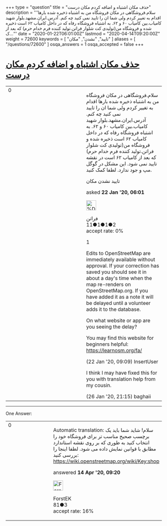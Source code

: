 +++
type = "question"
title = "حذف مکان اشتباه و اضافه کردم مکان درست"
description = '''سلام.فروشگاهی در مکان فروشگاه من به اشتباه ذخیره شده بارها اقدام به تغییر کردم ولی شما ان را تایید نمی کنید چه کنم. آدرس.ایران.مشهد.بلوار شهید کامیاب.بین کامیاب ۶۰ و ۶۲. به اشتباه فروشگاه رفاه که در داخل کامیاب ۶۲ است ذخیره شده و فروشگاه من(تولیدی کت شلوار فراتن.تولید کننده فرم خدام حرم) که بعد از ک...'''
date = "2020-01-22T06:01:00Z"
lastmod = "2020-04-14T09:20:00Z"
weight = 72600
keywords = [ "تایید", "نشدن", "مکان" ]
aliases = [ "/questions/72600" ]
osqa_answers = 1
osqa_accepted = false
+++

<div class="headNormal">

# [حذف مکان اشتباه و اضافه کردم مکان درست](/questions/72600/)

</div>

<div id="main-body">

<div id="askform">

<table id="question-table" style="width:100%;">
<colgroup>
<col style="width: 50%" />
<col style="width: 50%" />
</colgroup>
<tbody>
<tr>
<td style="width: 30px; vertical-align: top"><div class="vote-buttons">
<span id="post-72600-upvote" class="ajax-command post-vote up" rel="nofollow" title="I like this post (click again to cancel)"> </span>
<div id="post-72600-score" class="post-score" title="current number of votes">
0
</div>
<span id="post-72600-downvote" class="ajax-command post-vote down" rel="nofollow" title="I dont like this post (click again to cancel)"> </span> <span id="favorite-mark" class="ajax-command favorite-mark" rel="nofollow" title="mark/unmark this question as favorite (click again to cancel)"> </span>
<div id="favorite-count" class="favorite-count">
&#10;</div>
</div></td>
<td><div id="item-right">
<div class="question-body">
<p>سلام.فروشگاهی در مکان فروشگاه من به اشتباه ذخیره شده بارها اقدام به تغییر کردم ولی شما ان را تایید نمی کنید چه کنم. آدرس.ایران.مشهد.بلوار شهید کامیاب.بین کامیاب ۶۰ و ۶۲. به اشتباه فروشگاه رفاه که در داخل کامیاب ۶۲ است ذخیره شده و فروشگاه من(تولیدی کت شلوار فراتن.تولید کننده فرم خدام حرم) که بعد از کامیاب ۶۲ است در نقشه تایید نمی شود. این مشکل در گوگل مپ و جود ندارد. لطفا کمک کنید.</p>
</div>
<div id="question-tags" class="tags-container tags">
<span class="post-tag tag-link-تایید" rel="tag" title="see questions tagged &#39;تایید&#39;">تایید</span> <span class="post-tag tag-link-نشدن" rel="tag" title="see questions tagged &#39;نشدن&#39;">نشدن</span> <span class="post-tag tag-link-مکان" rel="tag" title="see questions tagged &#39;مکان&#39;">مکان</span>
</div>
<div id="question-controls" class="post-controls">
&#10;</div>
<div class="post-update-info-container">
<div class="post-update-info post-update-info-user">
<p>asked <strong>22 Jan '20, 06:01</strong></p>
<img src="https://secure.gravatar.com/avatar/2170b680e89cd46dc7c9f2b9e7050691?s=32&amp;d=identicon&amp;r=g" class="gravatar" width="32" height="32" alt="%D9%81%D8%B1%D8%A7%D8%AA%D9%86&#39;s gravatar image" />
<p><span>فراتن</span><br />
<span class="score" title="11 reputation points">11</span><span title="1 badges"><span class="badge1">●</span><span class="badgecount">1</span></span><span title="1 badges"><span class="silver">●</span><span class="badgecount">1</span></span><span title="2 badges"><span class="bronze">●</span><span class="badgecount">2</span></span><br />
<span class="accept_rate" title="Rate of the user&#39;s accepted answers">accept rate:</span> <span title="فراتن has no accepted answers">0%</span></p>
</div>
</div>
<div id="comments-container-72600" class="comments-container">
<span id="72603"></span>
<div id="comment-72603" class="comment">
<div id="post-72603-score" class="comment-score">
1
</div>
<div class="comment-text">
<p>Edits to OpenStreetMap are immediately available without approval. If your correction has saved you should see it in about a day's time when the map re-renders on OpenStreetMap.org. If you have added it as a note it will be delayed until a volunteer adds it to the database.</p>
<p>On what website or app are you seeing the delay?</p>
<p>You may find this website for beginners helpful: <a href="https://learnosm.org/fa/">https://learnosm.org/fa/</a></p>
</div>
<div id="comment-72603-info" class="comment-info">
<span class="comment-age">(22 Jan '20, 09:09)</span> <span class="comment-user userinfo">InsertUser</span>
</div>
</div>
<span id="72698"></span>
<div id="comment-72698" class="comment">
<div id="post-72698-score" class="comment-score">
&#10;</div>
<div class="comment-text">
<p>I think I may have fixed this for you with translation help from my cousin.</p>
</div>
<div id="comment-72698-info" class="comment-info">
<span class="comment-age">(26 Jan '20, 21:15)</span> <span class="comment-user userinfo">baghaii</span>
</div>
</div>
</div>
<div id="comment-tools-72600" class="comment-tools">
&#10;</div>
<div class="clear">
&#10;</div>
<div id="comment-72600-form-container" class="comment-form-container">
&#10;</div>
<div class="clear">
&#10;</div>
</div></td>
</tr>
</tbody>
</table>

------------------------------------------------------------------------

<div class="tabBar">

<span id="sort-top"></span>

<div class="headQuestions">

One Answer:

</div>

</div>

<span id="74161"></span>

<div id="answer-container-74161" class="answer">

<table style="width:100%;">
<colgroup>
<col style="width: 50%" />
<col style="width: 50%" />
</colgroup>
<tbody>
<tr>
<td style="width: 30px; vertical-align: top"><div class="vote-buttons">
<span id="post-74161-upvote" class="ajax-command post-vote up" rel="nofollow" title="I like this post (click again to cancel)"> </span>
<div id="post-74161-score" class="post-score" title="current number of votes">
0
</div>
<span id="post-74161-downvote" class="ajax-command post-vote down" rel="nofollow" title="I dont like this post (click again to cancel)"> </span>
</div></td>
<td><div class="item-right">
<div class="answer-body">
<p>Automatic translation: سلام! شاید شما باید یک برچسب صحیح مناسب تر برای فروشگاه خود را انتخاب کنید به طوری که بر روی نقشه استاندارد مطابق با قوانین نمایش داده می شود. لطفا اینجا را بررسی کنید: <a href="https://wiki.openstreetmap.org/wiki/Key:shop">https://wiki.openstreetmap.org/wiki/Key:shop</a></p>
</div>
<div class="answer-controls post-controls">
&#10;</div>
<div class="post-update-info-container">
<div class="post-update-info post-update-info-user">
<p>answered <strong>14 Apr '20, 09:20</strong></p>
<img src="https://secure.gravatar.com/avatar/cef3009cbb97c14c9ea084c6872f03f7?s=32&amp;d=identicon&amp;r=g" class="gravatar" width="32" height="32" alt="ForstEK&#39;s gravatar image" />
<p><span>ForstEK</span><br />
<span class="score" title="81 reputation points">81</span><span title="3 badges"><span class="bronze">●</span><span class="badgecount">3</span></span><br />
<span class="accept_rate" title="Rate of the user&#39;s accepted answers">accept rate:</span> <span title="ForstEK has one accepted answer">16%</span></p>
</div>
</div>
<div id="comments-container-74161" class="comments-container">
&#10;</div>
<div id="comment-tools-74161" class="comment-tools">
&#10;</div>
<div class="clear">
&#10;</div>
<div id="comment-74161-form-container" class="comment-form-container">
&#10;</div>
<div class="clear">
&#10;</div>
</div></td>
</tr>
</tbody>
</table>

</div>

<div class="paginator-container-left">

</div>

</div>

</div>

